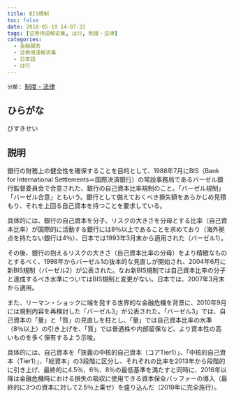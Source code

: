 ```yaml
---
title: BIS規制
toc: false
date: 2018-05-18 14:07:31
tags: [证券用语解说集, は行, 制度・法律]
categories:
  - 金融服务
  - 证券用语解说集
  - 日本語
  - は行
---
```


`分類：` [制度・法律](/tags/制度・法律/)

## ひらがな

びすきせい

## 説明

銀行の財務上の健全性を確保することを目的として、1988年7月にBIS（Bank for International Settlements＝国際決済銀行）の常設事務局であるバーゼル銀行監督委員会で合意された、銀行の自己資本比率規制のこと。「バーゼル規制」「バーゼル合意」ともいう。銀行として備えておくべき損失額をあらかじめ見積もり、それを上回る自己資本を持つことを要求している。

具体的には、銀行の自己資本を分子、リスクの大きさを分母とする比率（自己資本比率）が国際的に活動する銀行には8％以上であることを求めており（海外拠点を持たない銀行は4％）、日本では1993年3月末から適用された（バーゼル1）。

その後、銀行の抱えるリスクの大きさ（自己資本比率の分母）をより精緻なものとするべく、1998年からバーゼル1の抜本的な見直しが開始され、2004年6月に新BIS規制（バーゼル2）が公表された。なお新BIS規制では自己資本比率の分子と達成するべき水準についてはBIS規制と変更がない。日本では、2007年3月末から適用。

また、リーマン・ショックに端を発する世界的な金融危機を背景に、2010年9月には規制内容を再検討した「バーゼル3」が公表された。「バーゼル3」では、自己資本の「量」と「質」の見直しを柱とし、「量」では自己資本比率の水準（8％以上）の引き上げを、「質」では普通株や内部留保など、より資本性の高いものを多く保有するよう示唆。

具体的には、自己資本を「狭義の中核的自己資本（コアTier1）」、「中核的自己資本（Tier1）」、「総資本」の3段階に区分し、それぞれの比率を2013年から段階的に引き上げ、最終的に4.5％、6％、8％の最低基準を満たすと同時に、2016年以降は金融危機時における損失の吸収に使用できる資本保全バッファーの導入（最終的に3つの資本に対して2.5％上乗せ）を盛り込んだ（2019年に完全施行）。
